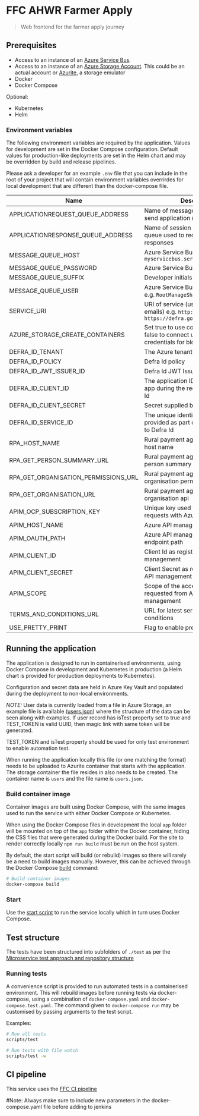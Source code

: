 # FFC AHWR Farmer Apply

> Web frontend for the farmer apply journey

## Prerequisites

- Access to an instance of an
  [Azure Service Bus](https://docs.microsoft.com/en-us/azure/service-bus-messaging/).
- Access to an instance of an
  [Azure Storage Account](https://docs.microsoft.com/en-us/azure/storage/common/storage-account-overview).
  This could be an actual account or
  [Azurite](https://docs.microsoft.com/en-us/azure/storage/common/storage-use-azurite),
  a storage emulator
- Docker
- Docker Compose

Optional:

- Kubernetes
- Helm

### Environment variables

The following environment variables are required by the application.
Values for development are set in the Docker Compose configuration. Default
values for production-like deployments are set in the Helm chart and may be
overridden by build and release pipelines.

Please ask a developer for an example `.env` file that you can include in the root of your project that will contain environment variables overrirdes for local development that are different than the docker-compose file.

| Name                                 | Description                                                                                      |
| ------------------------------------ | ------------------------------------------------------------------------------------------------ |
| APPLICATIONREQUEST_QUEUE_ADDRESS     | Name of message queue used to send application requests                                          |
| APPLICATIONRESPONSE_QUEUE_ADDRESS    | Name of session enabled message queue used to receive application responses                      |
| MESSAGE_QUEUE_HOST                   | Azure Service Bus hostname, e.g. `myservicebus.servicebus.windows.net`                           |
| MESSAGE_QUEUE_PASSWORD               | Azure Service Bus SAS policy key                                                                 |
| MESSAGE_QUEUE_SUFFIX                 | Developer initials                                                                               |
| MESSAGE_QUEUE_USER                   | Azure Service Bus SAS policy name, e.g. `RootManageSharedAccessKey`                              |
| SERVICE_URI                          | URI of service (used in links, in emails) e.g. `http://localhost:3000` or `https://defra.gov.uk` |
| AZURE_STORAGE_CREATE_CONTAINERS      | Set true to use connection string, false to connect using azure credentials for blobstorage      |
| DEFRA_ID_TENANT                      | The Azure tenant for Defra Id                                                                    |
| DEFRA_ID_POLICY                      | Defra Id policy                                                                                  |
| DEFRA_ID_JWT_ISSUER_ID               | Defra Id JWT Issuer id                                                                           |
| DEFRA_ID_CLIENT_ID                   | The application ID assigned to your app during the registration with Defra Id                    |
| DEFRA_ID_CLIENT_SECRET               | Secret supplied by Defra Id                                                                      |
| DEFRA_ID_SERVICE_ID                  | The unique identifier for your service provided as part of being on-boarded to Defra Id          |
| RPA_HOST_NAME                        | Rural payment agency api endpoint host name                                                      |
| RPA_GET_PERSON_SUMMARY_URL           | Rural payment agency URL for the get person summary api                                          |
| RPA_GET_ORGANISATION_PERMISSIONS_URL | Rural payment agency URL for the get organisation permissions api                                |
| RPA_GET_ORGANISATION_URL             | Rural payment agency URL for the get organisation api                                            |
| APIM_OCP_SUBSCRIPTION_KEY            | Unique key used to manage auth requests with Azure API management                                |
| APIM_HOST_NAME                       | Azure API management host name                                                                   |
| APIM_OAUTH_PATH                      | Azure API management authorisation endpoint path                                                 |
| APIM_CLIENT_ID                       | Client Id as registered with Azure API management                                                |
| APIM_CLIENT_SECRET                   | Client Secret as registered with Azure API management                                            |
| APIM_SCOPE                           | Scope of the access token being requested from Azure API management                              |
| TERMS_AND_CONDITIONS_URL             | URL for latest service terms and conditions                                                      |
| USE_PRETTY_PRINT                     | Flag to enable pretty logs                                                                       |

## Running the application

The application is designed to run in containerised environments, using Docker
Compose in development and Kubernetes in production (a Helm chart is provided
for production deployments to Kubernetes).

Configuration and secret data are held in Azure Key Vault and populated during
the deployment to non-local environments.

_NOTE:_
User data is currently loaded from a file in Azure Storage, an example file is
available ([users.json](./data/users.json)) where the structure of the data can
be seen along with examples. If user record has isTest property set to true and
TEST_TOKEN is valid UUID, then magic link with same token will be generated.

TEST_TOKEN and isTest property should be used for only test environment to enable
automation test.

When running the application locally this file (or one matching the format)
needs to be uploaded to Azurite container that starts with the application. The
storage container the file resides in also needs to be created. The container
name is `users` and the file name is `users.json`.

### Build container image

Container images are built using Docker Compose, with the same images used to
run the service with either Docker Compose or Kubernetes.

When using the Docker Compose files in development the local `app` folder will
be mounted on top of the `app` folder within the Docker container, hiding the
CSS files that were generated during the Docker build. For the site to render
correctly locally `npm run build` must be run on the host system.

By default, the start script will build (or rebuild) images so there will
rarely be a need to build images manually. However, this can be achieved
through the Docker Compose
[build](https://docs.docker.com/compose/reference/build/) command:

```sh
# Build container images
docker-compose build
```

### Start

Use the [start script](./scripts/start) to run the service locally which in
turn uses Docker Compose.

## Test structure

The tests have been structured into subfolders of `./test` as per the
[Microservice test approach and repository structure](https://eaflood.atlassian.net/wiki/spaces/FPS/pages/1845396477/Microservice+test+approach+and+repository+structure)

### Running tests

A convenience script is provided to run automated tests in a containerised
environment. This will rebuild images before running tests via docker-compose,
using a combination of `docker-compose.yaml` and `docker-compose.test.yaml`.
The command given to `docker-compose run` may be customised by passing
arguments to the test script.

Examples:

```sh
# Run all tests
scripts/test

# Run tests with file watch
scripts/test -w
```

## CI pipeline

This service uses the
[FFC CI pipeline](https://github.com/DEFRA/ffc-jenkins-pipeline-library)

#Note: Always make sure to include new parameters in the docker-compose.yaml file before adding to jenkins
